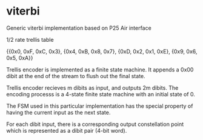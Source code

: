 # viterbi

Generic viterbi implementation based on P25 Air interface

1/2 rate trellis table

{{0x0, 0xF, 0xC, 0x3},
 {0x4, 0xB, 0x8, 0x7},
 {0xD, 0x2, 0x1, 0xE},
 {0x9, 0x6, 0x5, 0xA}}

 Trellis encoder is implemented as a finite state machine.  It appends a 0x00 dibit at the end of the stream to flush out the final state.

 Trellis encoder recieves m dibits as input, and outputs 2m dibits.  The encoding processs is a 4-state finite state machine with an initial state of 0.  

 The FSM used in this particular implementation has the special property of having the current input as the next state.

 For each dibit input, there is a corresponding output constellation point which is represented as a dibit pair (4-bit word).
